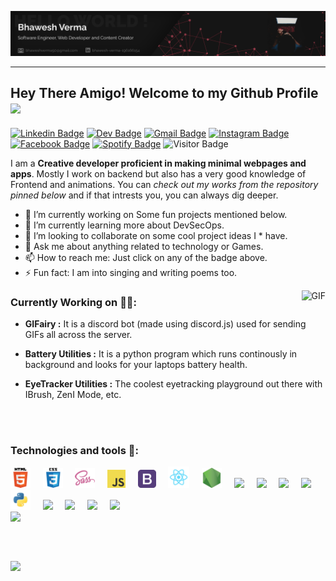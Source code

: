 ![image](./img.svg)

___
## **Hey There Amigo! Welcome to my Github Profile <img src="https://media.giphy.com/media/hvRJCLFzcasrR4ia7z/giphy.gif" width="25px">**

[![Linkedin Badge](https://img.shields.io/badge/-LinkedIn-072f5f?style=flat-square&logo=Linkedin&logoColor=white&link=https://www.linkedin.com/in/bhawesh-verma-196166154/)](https://www.linkedin.com/in/bhawesh-verma-196166154/)
[![Dev Badge](https://img.shields.io/badge/-Dev.to-black?style=flat-square&logo=Dev.to&logoColor=white&link=https://dev.to/bhaweshverma50)](https://dev.to/bhaweshverma50)
[![Gmail Badge](https://img.shields.io/badge/-Gmail-c14438?style=flat-square&logo=Gmail&logoColor=white&link=mailto:bhaweshverma50@gmail.com)](mailto:bhaweshverma50@gmail.com)
[![Instagram Badge](https://img.shields.io/badge/-Instagram-FC3474?style=flat-square&logo=instagram&logoColor=white&link=https://www.instagram.com/bhawesh_verma/)](https://www.instagram.com/bhawesh_verma/)
[![Facebook Badge](https://img.shields.io/badge/-Facebook-1081C2?style=flat-square&logo=facebook&logoColor=white&link=https://www.facebook.com/bhaweshverma5079/)](https://www.facebook.com/bhaweshverma5079/)
[![Spotify Badge](https://img.shields.io/badge/-Spotify-1ED760?style=flat-square&logo=spotify&logoColor=white&link=https://open.spotify.com/playlist/1B7hlUle8IzaqgcFtkphXw?si=i9mbqZ75Rcy_E9RcKwQJoQ)](https://open.spotify.com/playlist/1B7hlUle8IzaqgcFtkphXw?si=i9mbqZ75Rcy_E9RcKwQJoQ)
![Visitor Badge](https://visitor-badge.laobi.icu/badge?page_id=bhaweshverma50.bhaweshverma50)


I am a **Creative developer proficient in making minimal webpages and apps**. Mostly I work on backend but also has a very good knowledge of Frontend and animations.
You can *check out my works from the repository pinned below* and if that intrests you, you can always dig deeper.
<br>

* 🔭 I’m currently working on Some fun projects mentioned below.
* 🌱 I’m currently learning more about DevSecOps.
* 👯 I’m looking to collaborate on some cool project ideas I * have.
* 💬 Ask me about anything related to technology or Games.
* 📫 How to reach me: Just click on any of the badge above.
* ⚡ Fun fact: I am into singing and writing poems too.

<img align="right" alt="GIF" src="https://media0.giphy.com/media/nGMnDqebzDcfm/giphy.webp?cid=ecf05e47f7nerc98nixs2lh72hhmpqnj3bvdwjtj4onxrpbx&rid=giphy.webp" />

### **Currently Working on 👩‍💻:**

* **GIFairy :** It is a discord bot (made using discord.js) used for sending GIFs all across the server.


* **Battery Utilities :** It is a python program which runs continously in background and looks for your laptops battery health.

* **EyeTracker Utilities :** The coolest eyetracking playground out there with IBrush, ZenI Mode, etc.
<br>
<br>


### **Technologies and tools 🚀:**

<img widht="32" height="32" src="https://raw.githubusercontent.com/github/explore/80688e429a7d4ef2fca1e82350fe8e3517d3494d/topics/html/html.png" />
&nbsp;&nbsp;&nbsp;&nbsp;<img widht="32" height="32" src="https://raw.githubusercontent.com/github/explore/80688e429a7d4ef2fca1e82350fe8e3517d3494d/topics/css/css.png" />
&nbsp;&nbsp;&nbsp;&nbsp;<img widht="32" height="32" src="https://raw.githubusercontent.com/github/explore/80688e429a7d4ef2fca1e82350fe8e3517d3494d/topics/sass/sass.png" />
&nbsp;&nbsp;&nbsp;&nbsp;<img widht="29" height="29" src="https://raw.githubusercontent.com/github/explore/80688e429a7d4ef2fca1e82350fe8e3517d3494d/topics/javascript/javascript.png" />
&nbsp;&nbsp;&nbsp;&nbsp;<img widht="29" height="29" src="https://raw.githubusercontent.com/github/explore/80688e429a7d4ef2fca1e82350fe8e3517d3494d/topics/bootstrap/bootstrap.png" />
&nbsp;&nbsp;&nbsp;&nbsp;<img widht="34" height="34" src="https://raw.githubusercontent.com/github/explore/80688e429a7d4ef2fca1e82350fe8e3517d3494d/topics/react/react.png" />
&nbsp;&nbsp;&nbsp;&nbsp;<img widht="32" height="32" src="https://raw.githubusercontent.com/github/explore/80688e429a7d4ef2fca1e82350fe8e3517d3494d/topics/nodejs/nodejs.png" />
&nbsp;&nbsp;&nbsp;&nbsp;<img widht="32" height="32" src="https://e7.pngegg.com/pngimages/46/626/png-clipart-c-logo-the-c-programming-language-computer-icons-computer-programming-source-code-programming-miscellaneous-template.png" />
&nbsp;&nbsp;&nbsp;&nbsp;<img widht="32" height="32" src="https://toppng.com/uploads/preview/9kib-354x415-unnamed-mongodb-logo-sv-11562860723mgempnmrq3.png" />
&nbsp;&nbsp;&nbsp;&nbsp;<img widht="32" height="32" src="https://e7.pngegg.com/pngimages/545/451/png-clipart-node-js-express-js-javascript-solution-stack-web-application-others-angle-text.png" />
&nbsp;&nbsp;&nbsp;&nbsp;<img widht="32" height="32" src="https://toppng.com/uploads/preview/django-python-logo-apress-the-definitive-guide-to-django-web-development-11562875828mqany5qert.png" />
&nbsp;&nbsp;&nbsp;&nbsp;<img widht="32" height="32" src="https://raw.githubusercontent.com/github/explore/80688e429a7d4ef2fca1e82350fe8e3517d3494d/topics/python/python.png" />
&nbsp;&nbsp;&nbsp;&nbsp;<img widht="32" height="32" src="https://banner2.cleanpng.com/20181122/krs/kisspng-java-programming-language-selenium-computer-softwa-july-2-16-halab-4-dev-5bf78387a7bb41.028192901542947719687.jpg" />
&nbsp;&nbsp;&nbsp;&nbsp;<img widht="32" height="32" src="https://img.favpng.com/15/0/4/figma-designer-computer-icons-material-design-png-favpng-4vfbjK0yXUHBqbYXq4ucm6uZs.jpg" />
&nbsp;&nbsp;&nbsp;&nbsp;<img widht="32" height="32" src="https://e7.pngegg.com/pngimages/637/970/png-clipart-mysql-enterprise-website-development-oracle-corporation-computer-programming-mysql-logo-blue-text.png" />
&nbsp;&nbsp;&nbsp;&nbsp;<img widht="32" height="32" src="https://png.pngtree.com/element_our/png/20181227/database-glyph-black-icon-png_291831.jpg" />


<img width="450" align="left" src="https://github-readme-stats.vercel.app/api?username=bhaweshverma50&&show_icons=true&title_color=252525&icon_color=1ED760&text_color=252525&bg_color=fefefe">

<br><br><br>

<img height="325" align="left" src="https://github-readme-stats.vercel.app/api/top-langs/?username=bhaweshverma50">

<!-- <img align="left" src="https://github-readme-stats.vercel.app/api/wakatime?username=bhaweshverma50"> -->